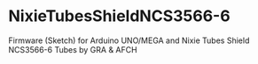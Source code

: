 # NixieTubesShieldNCS3566-6
Firmware (Sketch) for Arduino UNO/MEGA and Nixie Tubes Shield NCS3566-6 Tubes by GRA &amp; AFCH
